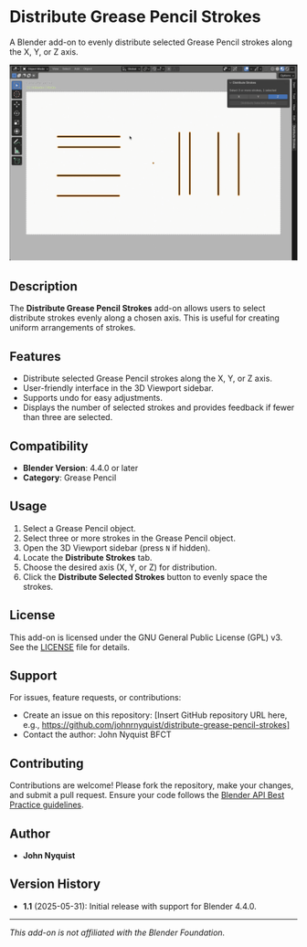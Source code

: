 # Distribute Grease Pencil Strokes

A Blender add-on to evenly distribute selected Grease Pencil strokes along the X, Y, or Z axis.

![Distribute Grease Pencil Strokes Demo](demo.gif)

## Description
The **Distribute Grease Pencil Strokes** add-on allows users to select distribute strokes evenly along a chosen axis. This is useful for creating uniform arrangements of strokes.

## Features
- Distribute selected Grease Pencil strokes along the X, Y, or Z axis.
- User-friendly interface in the 3D Viewport sidebar.
- Supports undo for easy adjustments.
- Displays the number of selected strokes and provides feedback if fewer than three are selected.

## Compatibility
- **Blender Version**: 4.4.0 or later
- **Category**: Grease Pencil

## Usage
1. Select a Grease Pencil object.
2. Select three or more strokes in the Grease Pencil object.
3. Open the 3D Viewport sidebar (press `N` if hidden).
4. Locate the **Distribute Strokes** tab.
5. Choose the desired axis (X, Y, or Z) for distribution.
6. Click the **Distribute Selected Strokes** button to evenly space the strokes.

## License
This add-on is licensed under the GNU General Public License (GPL) v3. See the [LICENSE](LICENSE) file for details.

## Support
For issues, feature requests, or contributions:
- Create an issue on this repository: [Insert GitHub repository URL here, e.g., https://github.com/johnrnyquist/distribute-grease-pencil-strokes]
- Contact the author: John Nyquist BFCT

## Contributing
Contributions are welcome! Please fork the repository, make your changes, and submit a pull request. Ensure your code follows the [Blender API Best Practice guidelines](https://docs.blender.org/api/current/info_best_practice.html).

## Author
- **John Nyquist**

## Version History
- **1.1** (2025-05-31): Initial release with support for Blender 4.4.0.

---
*This add-on is not affiliated with the Blender Foundation.*
